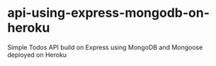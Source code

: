 # api-using-express-mongodb-on-heroku
Simple Todos API build on Express using MongoDB and Mongoose deployed on Heroku
